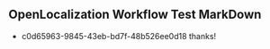 ## OpenLocalization Workflow Test MarkDown
* c0d65963-9845-43eb-bd7f-48b526ee0d18 thanks!

<!--HONumber=Sep16_HO1-->


